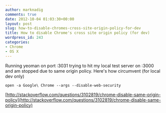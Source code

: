 ```yaml
---
author: marknadig
comments: true
date: 2012-10-04 01:03:30+00:00
layout: post
slug: how-to-disable-chromes-cross-site-origin-policy-for-dev
title: How to disable Chrome's cross site origin policy (for dev)
wordpress_id: 243
categories:
- Chrome
- OS X
---
```


Running yeoman on port :3031 trying to hit my local test server on :3000 and am stopped due to same origin policy. Here's how circumvent (for local dev only)

    
    open -a Google\ Chrome --args --disable-web-security


[http://stackoverflow.com/questions/3102819/chrome-disable-same-origin-policy](http://stackoverflow.com/questions/3102819/chrome-disable-same-origin-policy)
